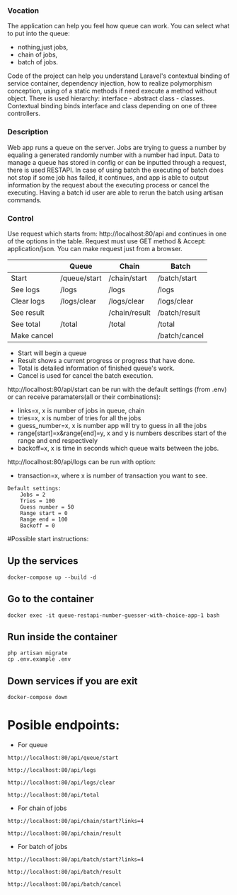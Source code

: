 ### Vocation
The application can help you feel how queue can work. You can select what to put into 
the queue:  
* nothing,just jobs,
* chain of jobs,
* batch of jobs.

Code of the project can help you understand Laravel's contextual binding of service container, 
dependency injection, how to realize polymorphism conception, using of a static methods if need execute a 
method without object. There is used hierarchy: interface - abstract class - classes. Contextual 
binding binds interface and class depending on one of three controllers.

### Description
Web app runs a queue on the server. Jobs are trying to guess a number by equaling a 
generated randomly number with a number had input. Data to manage a queue has stored
in config or can be inputted through a request, there is used RESTAPI. 
In case of using batch the executing of batch does not stop if some job has failed, it continues,
and app is able to output information by the request about the executing process or cancel the executing.
Having a batch id user are able to rerun the batch using artisan commands.

### Control
Use request which starts from: http://localhost:80/api and continues in one of the options in the table.
Request must use GET method & Accept: application/json. You can make request just from a browser.

|             | Queue        | Chain         | Batch         |
|-------------|--------------|---------------|---------------|
| Start       | /queue/start | /chain/start  | /batch/start  |
| See logs    | /logs        | /logs         | /logs         |
| Clear logs  | /logs/clear  | /logs/clear   | /logs/clear   |
| See result  |              | /chain/result | /batch/result |
| See total   | /total       | /total        | /total        |
| Make cancel |              |               | /batch/cancel |

* Start will begin a queue
* Result shows a current progress or progress that have done.
* Total is detailed information of finished queue's work.
* Cancel is used for cancel the batch execution.

http://localhost:80/api/start can be run with the default settings (from .env) or can receive paramaters(all or their combinations):
* links=x, x is number of jobs in queue, chain
* tries=x, x is number of tries for all the jobs
* guess_number=x, x is number app will try to guess in all the jobs
* range[start]=x&range[end]=y, x and y is numbers describes start of the range and end respectively
* backoff=x, x is time in seconds which queue waits between the jobs.

http://localhost:80/api/logs can be run with option:
* transaction=x, where x is number of transaction you want to see.

```
Default settings:  
    Jobs = 2
    Tries = 100
    Guess number = 50
    Range start = 0
    Range end = 100
    Backoff = 0
```
#Possible start instructions:
## Up the services
```
docker-compose up --build -d
```

## Go to the container
```
docker exec -it queue-restapi-number-guesser-with-choice-app-1 bash
```

## Run inside the container
```
php artisan migrate  
cp .env.example .env
```

## Down services if you are exit
```
docker-compose down
```

# Posible endpoints:  
* For queue
```
http://localhost:80/api/queue/start
```
```
http://localhost:80/api/logs
```
```
http://localhost:80/api/logs/clear
```
```
http://localhost:80/api/total
```
* For chain of jobs
```
http://localhost:80/api/chain/start?links=4
```
```
http://localhost:80/api/chain/result
```
* For batch of jobs
```
http://localhost:80/api/batch/start?links=4
```
```
http://localhost:80/api/batch/result
```
```
http://localhost:80/api/batch/cancel
```

